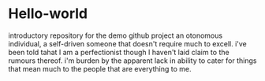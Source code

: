 # Hello-world
introductory repository for the demo github project
an otonomous individual, a self-driven someone that doesn't require much to excell.
i've been told tahat I am a perfectionist though I haven't laid claim to the rumours thereof.
i'm burden by the apparent lack in ability to cater for things that mean much to the people that are everything to me.

